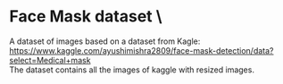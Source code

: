 # Face Mask dataset \
A dataset of images based on a dataset from Kagle: https://www.kaggle.com/ayushimishra2809/face-mask-detection/data?select=Medical+mask \
The dataset contains all the images of kaggle with resized images.
